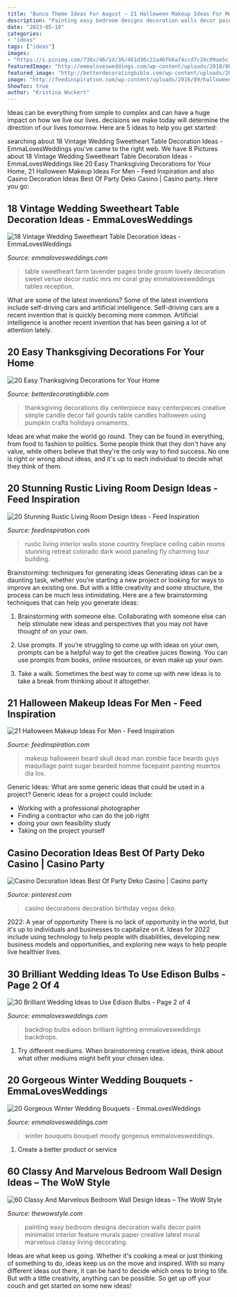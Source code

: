```yaml
---
title: "Bunco Theme Ideas For August ~ 21 Halloween Makeup Ideas For Men"
description: "Painting easy bedroom designs decoration walls decor paint minimalist interior feature murals paper creative latest mural marvelous classy living decorating"
date: "2023-05-10"
categories:
- "ideas"
tags: ["ideas"]
images:
- "https://i.pinimg.com/736x/46/1d/36/461d36c22a46fb6a74ccd7c24c09ae5c.jpg"
featuredImage: "http://emmalovesweddings.com/wp-content/uploads/2018/08/moody-winter-wedding-bouquet-ideas.jpg"
featured_image: "http://betterdecoratingbible.com/wp-content/uploads/2013/11/77-easy-thanksgiving-decor-table-how-to-candles-centerpiece-fall-leaves-pumpkins-squashes-dinin-table-front-door-projects-last-minute-diy-ideas-vases-place-mats.jpg"
image: "http://feedinspiration.com/wp-content/uploads/2016/09/halloween-makeup-with-beard.jpg"
ShowToc: true
author: "Kristina Wuckert"
---
```



Ideas can be everything from simple to complex and can have a huge impact on how we live our lives. decisions we make today will determine the direction of our lives tomorrow. Here are 5 ideas to help you get started:

	

		
searching about 18 Vintage Wedding Sweetheart Table Decoration Ideas - EmmaLovesWeddings you've came to the right web. We have 8 Pictures about 18 Vintage Wedding Sweetheart Table Decoration Ideas - EmmaLovesWeddings like 20 Easy Thanksgiving Decorations for Your Home, 21 Halloween Makeup Ideas For Men - Feed Inspiration and also Casino Decoration Ideas Best Of Party Deko Casino | Casino party. Here you go:
		
    
## 18 Vintage Wedding Sweetheart Table Decoration Ideas - EmmaLovesWeddings

<img loading=lazy src="https://emmalovesweddings.com/wp-content/uploads/2018/01/Mr.-Mrs.-vintage-sweetheart-table-ideas.jpg" onerror="this.onerror=null;this.src='https://tse4.mm.bing.net/th?id=OIP.iL1P3e0qd1hEW9tzclO20wHaLH&amp;pid=15.1';" alt="18 Vintage Wedding Sweetheart Table Decoration Ideas - EmmaLovesWeddings">

_Source: emmalovesweddings.com_

>table sweetheart farm lavender pageo bride groom lovely decoration sweet venue decor rustic mrs mr coral gray emmalovesweddings tables reception. 

	

What are some of the latest inventions?
Some of the latest inventions include self-driving cars and artificial intelligence. Self-driving cars are a recent invention that is quickly becoming more common. Artificial intelligence is another recent invention that has been gaining a lot of attention lately.

    
## 20 Easy Thanksgiving Decorations For Your Home

<img loading=lazy src="http://betterdecoratingbible.com/wp-content/uploads/2013/11/77-easy-thanksgiving-decor-table-how-to-candles-centerpiece-fall-leaves-pumpkins-squashes-dinin-table-front-door-projects-last-minute-diy-ideas-vases-place-mats.jpg" onerror="this.onerror=null;this.src='https://tse4.mm.bing.net/th?id=OIP.ncbcg3qUaDpu5GIu-78anAHaLH&amp;pid=15.1';" alt="20 Easy Thanksgiving Decorations for Your Home">

_Source: betterdecoratingbible.com_

>thanksgiving decorations diy centerpiece easy centerpieces creative simple candle decor fall gourds table candles halloween using pumpkin crafts holidays ornaments. 

	

Ideas are what make the world go round. They can be found in everything, from food to fashion to politics. Some people think that they don't have any value, while others believe that they're the only way to find success. No one is right or wrong about ideas, and it's up to each individual to decide what they think of them.

    
## 20 Stunning Rustic Living Room Design Ideas - Feed Inspiration

<img loading=lazy src="http://feedinspiration.com/wp-content/uploads/2016/03/ustic-design-ideas-for-White-Paneled-Walls-Decorating-Ideas.jpg" onerror="this.onerror=null;this.src='https://tse2.mm.bing.net/th?id=OIP.jYfz6ow4UrDgakUfgC0BcwHaKJ&amp;pid=15.1';" alt="20 Stunning Rustic Living Room Design Ideas - Feed Inspiration">

_Source: feedinspiration.com_

>rustic living interior walls stone country fireplace ceiling cabin rooms stunning retreat colorado dark wood paneling fly charming tour building. 

	

Brainstorming: techniques for generating ideas
Generating ideas can be a daunting task, whether you’re starting a new project or looking for ways to improve an existing one. But with a little creativity and some structure, the process can be much less intimidating.
Here are a few brainstorming techniques that can help you generate ideas:

1. Brainstorming with someone else. Collaborating with someone else can help stimulate new ideas and perspectives that you may not have thought of on your own.

2. Use prompts. If you’re struggling to come up with ideas on your own, prompts can be a helpful way to get the creative juices flowing. You can use prompts from books, online resources, or even make up your own.

3. Take a walk. Sometimes the best way to come up with new ideas is to take a break from thinking about it altogether.

    
## 21 Halloween Makeup Ideas For Men - Feed Inspiration

<img loading=lazy src="http://feedinspiration.com/wp-content/uploads/2016/09/halloween-makeup-with-beard.jpg" onerror="this.onerror=null;this.src='https://tse1.mm.bing.net/th?id=OIP.Qq7NKDcy5duLQUZKNmVOrAHaMa&amp;pid=15.1';" alt="21 Halloween Makeup Ideas For Men - Feed Inspiration">

_Source: feedinspiration.com_

>makeup halloween beard skull dead man zombie face beards guys maquillage paint sugar bearded homme facepaint painting muertos dia los. 

	

Generic Ideas: What are some generic ideas that could be used in a project?
Generic ideas for a project could include: 
- Working with a professional photographer 
- Finding a contractor who can do the job right 
- doing your own feasibility study 
- Taking on the project yourself

    
## Casino Decoration Ideas Best Of Party Deko Casino | Casino Party

<img loading=lazy src="https://i.pinimg.com/736x/46/1d/36/461d36c22a46fb6a74ccd7c24c09ae5c.jpg" onerror="this.onerror=null;this.src='https://tse3.mm.bing.net/th?id=OIP.DIveB8kSE5sLjOZoBPFDIwHaL5&amp;pid=15.1';" alt="Casino Decoration Ideas Best Of Party Deko Casino | Casino party">

_Source: pinterest.com_

>casino decorations decoration birthday vegas deko. 

	

2022: A year of opportunity
There is no lack of opportunity in the world, but it's up to individuals and businesses to capitalize on it. Ideas for 2022 include using technology to help people with disabilities, developing new business models and opportunities, and exploring new ways to help people live healthier lives.

    
## 30 Brilliant Wedding Ideas To Use Edison Bulbs - Page 2 Of 4

<img loading=lazy src="https://emmalovesweddings.com/wp-content/uploads/2017/10/great-lighting-wedding-backdrop-ideas.jpg" onerror="this.onerror=null;this.src='https://tse2.mm.bing.net/th?id=OIP.6nrK-yb1YChJN3wHAzDg4AHaLH&amp;pid=15.1';" alt="30 Brilliant Wedding Ideas to Use Edison Bulbs - Page 2 of 4">

_Source: emmalovesweddings.com_

>backdrop bulbs edison brilliant lighting emmalovesweddings backdrops. 

	

1. Try different mediums. When brainstorming creative ideas, think about what other mediums might befit your chosen idea.

    
## 20 Gorgeous Winter Wedding Bouquets - EmmaLovesWeddings

<img loading=lazy src="http://emmalovesweddings.com/wp-content/uploads/2018/08/moody-winter-wedding-bouquet-ideas.jpg" onerror="this.onerror=null;this.src='https://tse3.mm.bing.net/th?id=OIP.TEpRM6H-m_BhmA0e4LBOGgHaLG&amp;pid=15.1';" alt="20 Gorgeous Winter Wedding Bouquets - EmmaLovesWeddings">

_Source: emmalovesweddings.com_

>winter bouquets bouquet moody gorgeous emmalovesweddings. 

	

1. Create a better product or service 

    
## 60 Classy And Marvelous Bedroom Wall Design Ideas – The WoW Style

<img loading=lazy src="http://thewowstyle.com/wp-content/uploads/2016/08/Colorful-paper-craft-ideas-for-kids-and-adults-Bedroom.jpg" onerror="this.onerror=null;this.src='https://tse2.mm.bing.net/th?id=OIP.jxWpE7ovxHYcmJdN-ach0QHaKF&amp;pid=15.1';" alt="60 Classy And Marvelous Bedroom Wall Design Ideas – The WoW Style">

_Source: thewowstyle.com_

>painting easy bedroom designs decoration walls decor paint minimalist interior feature murals paper creative latest mural marvelous classy living decorating. 

	

Ideas are what keep us going. Whether it's cooking a meal or just thinking of something to do, ideas keep us on the move and inspired. With so many different ideas out there, it can be hard to decide which ones to bring to life. But with a little creativity, anything can be possible. So get up off your couch and get started on some new ideas!

